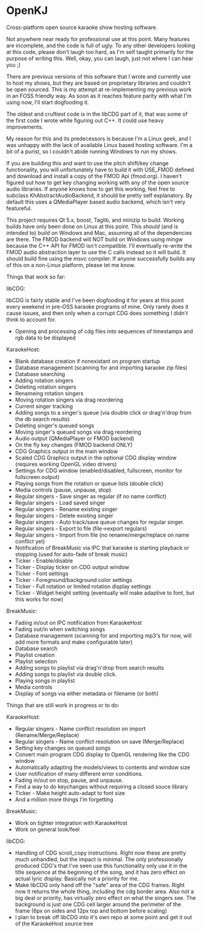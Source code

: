 OpenKJ
======

Cross-platform open source karaoke show hosting software.


Not anywhere near ready for professional use at this point.  Many features are incomplete, and the code is full of ugly. To any other developers looking at this code, please don't laugh too hard, as I'm self taught primarily for the purpose of writing this.  Well, okay, you can laugh, just not where I can hear you ;)

There are previous versions of this software that I wrote and currently use to host my shows, but they are based on proprietary libraries and couldn't be open sourced.  This is my attempt at re-implementing my previous work in an FOSS friendly way.  As soon as it reaches feature parity with what I'm using now, I'll start dogfooding it.

The oldest and cruftiest code is in the libCDG part of it, that was some of the first code I wrote while figuring out C++.  It could use heavy improvements.

My reason for this and its predecessors is because I'm a Linux geek, and I was unhappy with the lack of available Linux based hosting software.  I'm a bit of a purist, so I couldn't abide running Windows to run my shows.  

If you are building this and want to use the pitch shift/key change functionality, you will unfortunately have to build it with USE_FMOD defined and download and install a copy of the FMOD Api (fmod.org).  I haven't figured out how to get key changing working with any of the open source audio libraries.  If anyone knows how to get this working, feel free to subclass KhAbstractAudioBackend, it should be pretty self explanatory.  By default this uses a QMediaPlayer based audio backend, which isn't very featureful.

This project requires Qt 5.x, boost, Taglib, and minizip to build.  Working builds have only been done on Linux at this point.  This *should* (and is intended to) build on Windows and Mac, assuming all of the dependencies are there.  The FMOD backend will NOT build on Windows using mingw because the C++ API for FMOD isn't compatible.  I'll eventually re-write the FMOD audio abstraction layer to use the C calls instead so it will build.  It should build fine using the msvc compiler.  If anyone successfully builds any of this on a non-Linux platform, please let me know.

Things that work so far:

libCDG:

libCDG is fairly stable and I've been dogfooding it for years at this point every weekend in pre-OSS karaoke programs of mine.  Only rarely does it cause issues, and then only when a corrupt CDG does something I didn't think to account for.
* Opening and processing of cdg files into sequences of timestamps and rgb data to be displayed

KaraokeHost:

* Blank database creation if nonexistant on program startup
* Database management (scanning for and importing karaoke zip files)
* Database searching
* Adding rotation singers
* Deleting rotation singers
* Renameing rotation singers
* Moving rotation singers via drag reordering
* Current singer tracking
* Adding songs to a singer's queue (via double click or drag'n'drop from the db search results)
* Deleting singer's queued songs
* Moving singer's queued songs via drag reordering
* Audio output (QMediaPlayer or FMOD backend)
* On the fly key changes (FMOD backend ONLY)
* CDG Graphics output in the main window
* Scaled CDG Graphics output in the optional CDG display window (requires working OpenGL video drivers)
* Settings for CDG window (enabled/disabled, fullscreen, monitor for fullscreen output)
* Playing songs from the rotation or queue lists (double click)
* Media controls (pause, unpause, stop)
* Regular singers - Save singer as regular (if no name conflict)
* Regular singers - Load saved singer
* Regular singers - Rename existing singer
* Regular singers - Delete existing singer
* Regular singers - Auto track/save queue changes for regular singer.
* Regular singers - Export to file (file->export regulars)
* Regular singers - Import from file (no rename/merge/replace on name conflict yet)
* Notification of BreakMusic via IPC that karaoke is starting playback or stopping (used for auto-fade of break music)
* Ticker - Enable/disable
* Ticker - Display ticker on CDG output window
* Ticker - Font settings
* Ticker - Foreground/background color settings
* Ticker - Full rotation or limited rotation display settings
* Ticker - Widget height setting (eventually will make adaptive to font, but this works for now)

BreakMusic:

* Fading in/out on IPC notification from KaraokeHost
* Fading out/in when switching songs
* Database management (scanning for and importing mp3's for now, will add more formats and make configurable later)
* Database search
* Playlist creation
* Playlist selection
* Adding songs to playlist via drag'n'drop from search results
* Adding songs to playlist via double click.
* Playing songs in playlist
* Media controls
* Display of songs via either metadata or filename (or both)

Things that are still work in progress or to do:

KaraokeHost:

* Regular singers - Name conflict resolution on import (Rename/Merge/Replace) 
* Regular singers - Name conflict resolution on save (Merge/Replace)
* Setting key changes on queued songs
* Convert main program CDG display to OpenGL rendering like the CDG window
* Automatically adapting the models/views to contents and window size
* User notification of many different error conditions.
* Fading in/out on stop, pause, and unpause.
* Find a way to do keychanges without requiring a closed souce library
* Ticker - Make height auto-adapt to font size
* And a million more things I'm forgetting

BreakMusic:

* Work on tighter integration with KaraokeHost
* Work on general look/feel

libCDG:

* Handling of CDG scroll_copy instructions.  Right now these are pretty much unhandled, but the impact is minimal.  The only professionally produced CDG's that I've seen use this functionality only use it in the title sequence at the beginning of the song, and it has zero effect on actual lyric display.  Basically not a priority for me.
* Make libCDG only hand off the "safe" area of the CDG frames.  Right now it returns the whole thing, including the cdg border area.  Also not a big deal or priority, has virtually zero effect on what the singers see.  The background is just one CDG cell larger around the perimeter of the frame (6px on sides and 12px top and bottom before scaling)
* I plan to break off libCDG into it's own repo at some point and get it out of the KaraokeHost source tree
